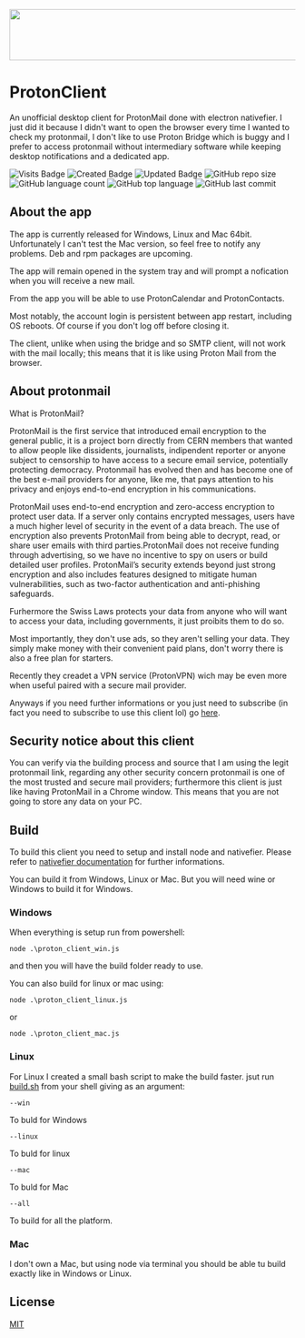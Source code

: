 <p align="center">
    <a href="https://go.getproton.me/SHJN?file_id=968" target="_blank"><img src="https://media.go2speed.org/brand/files/proton/26/PM-728x90.png" width="728" height="90" border="0" /></a><img src="https://go.getproton.me/aff_i?offer_id=26&file_id=968&aff_id=2299&url_id=267&tiny_url=1" width="0" height="0" style="position:absolute;visibility:hidden;" border="0" />
</p>

# ProtonClient
An unofficial desktop client for ProtonMail done with electron nativefier.
I just did it because I didn't want to open the browser every time I wanted to check my protonmail, I don't like to use Proton Bridge which is buggy and I prefer to access protonmail without intermediary software while keeping desktop notifications and a dedicated app.

![Visits Badge](https://badges.pufler.dev/visits/Steccas/ProtonClient) ![Created Badge](https://badges.pufler.dev/created/Steccas/ProtonClient) ![Updated Badge](https://badges.pufler.dev/updated/Steccas/ProtonClient) ![GitHub repo size](https://img.shields.io/github/repo-size/USER/REPOSITORY?style=plastic) ![GitHub language count](https://img.shields.io/github/languages/count/USER/REPOSITORY?style=plastic) ![GitHub top language](https://img.shields.io/github/languages/top/USER/REPOSITORY?style=plastic) ![GitHub last commit](https://img.shields.io/github/last-commit/USER/REPOSITORY?color=red&style=plastic)

## About the app
The app is currently released for Windows, Linux and Mac 64bit.
Unfortunately I can't test the Mac version, so feel free to notify any problems.
Deb and rpm packages are upcoming.

The app will remain opened in the system tray and will prompt a nofication when you will receive a new mail.

From the app you will be able to use ProtonCalendar and ProtonContacts.

Most notably, the account login is persistent between app restart, including OS reboots. Of course if you don't log off before closing it.

The client, unlike when using the bridge and so SMTP client, will not work with the mail locally; this means that it is like using Proton Mail from the browser.

## About protonmail
What is ProtonMail?

ProtonMail is the first service that introduced email encryption to the general public, it is a project born directly from CERN members that wanted to allow people like dissidents, journalists, indipendent reporter or anyone subject to censorship to have access to a secure email service, potentially protecting democracy. Protonmail has evolved then and has become one of the best e-mail providers for anyone, like me, that pays attention to his privacy and enjoys end-to-end encryption in his communications.

ProtonMail  uses  end-to-end  encryption  and  zero-access encryption to protect user data. If a server only contains encrypted messages, users  have  a  much  higher  level  of  security  in  the  event  of  a  data  breach.  The  use  of  encryption  also  prevents  ProtonMail  from  being  able  to  decrypt,  read,  or  share  user  emails with third parties.ProtonMail  does  not  receive  funding  through  advertising,  so  we  have  no  incentive  to  spy on users or build detailed user profiles. ProtonMail’s security extends beyond just strong encryption and also includes features designed to mitigate human vulnerabilities, such as two-factor authentication and anti-phishing safeguards.

Furhermore the Swiss Laws protects your data from anyone who will want to access your data, including governments, it just proibits them to do so.

Most importantly, they don't use ads, so they aren't selling your data. They simply make money with their convenient paid plans, don't worry there is also a free plan for starters.

Recently they creadet a VPN service (ProtonVPN) wich may be even more when useful paired with a secure mail provider.

Anyways if you need further informations or you just need to subscribe (in fact you need to subscribe to use this client lol) go [here](https://go.getproton.me/SHJN).

## Security notice about this client
You can verify via the building process and source that I am using the legit protonmail link,
regarding any other security concern protonmail is one of the most trusted and secure mail providers;
furthermore this client is just like having ProtonMail in a Chrome window. This means that you are not going to store any data on your PC.

## Build
To build this client you need to setup and install node and nativefier.
Please refer to [nativefier documentation](https://www.npmjs.com/package/nativefier) for further informations.

You can build it from Windows, Linux or Mac. But you will need wine or Windows to build it for Windows.

### Windows
When everything is setup run from powershell:
```
node .\proton_client_win.js
```
and then you will have the build folder ready to use.

You can also build for linux or mac using:
```
node .\proton_client_linux.js
```
or
```
node .\proton_client_mac.js
```

### Linux
For Linux I created a small bash script to make the build faster.
jsut run [build.sh](build.sh) from your shell giving as an argument:
```
--win
```
To buld for Windows
```
--linux
```
To buld for linux
```
--mac
```
To buld for Mac
```
--all
```
To build for all the platform.

### Mac
I don't own a Mac, but using node via terminal you should be able tu build exactly like in Windows or Linux.

## License
[MIT](LICENSE)
